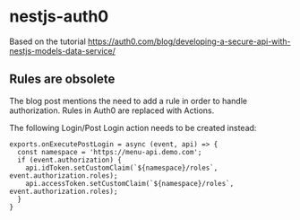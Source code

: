 # nestjs-auth0

Based on the tutorial https://auth0.com/blog/developing-a-secure-api-with-nestjs-models-data-service/

## Rules are obsolete

The blog post mentions the need to add a rule in order to handle authorization. Rules in Auth0 are replaced with Actions.

The following Login/Post Login action needs to be created instead:

```
exports.onExecutePostLogin = async (event, api) => {
  const namespace = 'https://menu-api.demo.com';
  if (event.authorization) {
    api.idToken.setCustomClaim(`${namespace}/roles`, event.authorization.roles);
    api.accessToken.setCustomClaim(`${namespace}/roles`, event.authorization.roles);
  }
}
```
